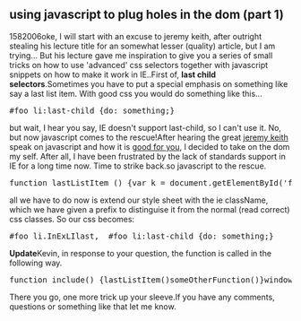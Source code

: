 <article><h1>using javascript to plug holes in the dom (part 1)</h1><time><span class="day">15</span><span class="month">8</span><span class="year">2006</span></time>oke, I will start with an excuse to jeremy keith, after outright stealing his lecture title for an somewhat lesser (quality) article, but I am trying... But his lecture gave me inspiration to give you a series of small tricks on how to use 'advanced' css selectors together with javascript snippets on how to make it work in IE..First of, <strong>last child selectors</strong>.Sometimes you have to put a special emphasis on something like say a last list item. With good css you would do something like this...<pre>#foo li:last-child {do: something;}</pre>but wait, I hear you say, IE doesn't support last-child, so I can't use it. No, but now javascript comes to the rescue!After hearing the great <a title="adactio" href="http://adactio.com/">jeremy keith</a> speak on javascript and how it is <a title="podcast" href="http://www.vivabit.com/atmedia2006/blog/index.php/jeremy-keith-using-dom-scripting-to-plug-holes-in-css-podcast/">good for you</a>, I decided to take on the dom my self. After all, I have been frustrated by the lack of standards support in IE for a long time now. Time to strike back.so javascript to the rescue.<pre>function lastListItem () {var k = document.getElementById('foo');if (k) {var last = k.lastChild;last.className += "InExLIlast";}}</pre>all we have to do now is extend our style sheet with the ie className, which we have given a prefix to distinguise it from the normal (read correct) css classes. So our css becomes:<pre>#foo li.InExLIlast,  #foo li:last-child {do: something;}</pre><strong>Update</strong>Kevin, in response to your question, the function is called in the following way.<pre>function include() {lastListItem()someOtherFunction()}window.attachEvent("onload", include);</pre>There you go, one more trick up your sleeve.If you have any comments, questions or something like that let me know.</article>